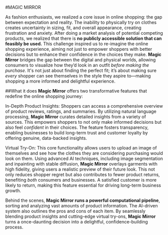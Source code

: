#MAGIC MIRROR

As fashion enthusiasts, we realized a core issue in online shopping: the gap between expectation and reality. The inability to physically try on clothes creates uncertainty in sizing, fit, and overall appearance, creating frustration and anxiety. After doing a market analysis of potential competing products, we realized that there is **no publicly accessible solution that can feasibly be used.**
This challenge inspired us to re-imagine the online shopping experience, aiming not just to empower shoppers with better decisions but to enhance their confidence in the choices they make. **Magic Mirror** bridges the gap between the digital and physical worlds, allowing consumers to visualize how they’d look in an outfit _before making the purchase_. It's not just about finding the perfect fit; it’s about making sure _every_ shopper can see themselves in the style they aspire to—making shopping a more informed and delightful experience.

##What it does
**Magic Mirror** offers two transformative features that redefine the online shopping journey:

In-Depth Product Insights: Shoppers can access a comprehensive overview of product reviews, ratings, and summaries. By utilizing natural language processing, **Magic Mirror** curates detailed insights from a variety of sources. This empowers shoppers to not only make informed decisions but also feel _confident_ in their choices. The feature fosters transparency, enabling businesses to build long-term trust and customer loyalty by offering genuine, data-backed insights.

Virtual Try-On: This core functionality allows users to upload an image of themselves and see how the clothes they are considering purchasing would look on them. Using advanced AI techniques, including image segmentation and inpainting with stable diffusion, **Magic Mirror** overlays garments with high fidelity, giving users a realistic preview of their future look. This not only reduces shopper regret but also contributes to fewer product returns, benefiting _both_ consumers and businesses. A satisfied customer is more likely to return, making this feature essential for driving long-term business growth.

Behind the scenes, **Magic Mirror runs a powerful computational pipeline**, sorting and analyzing vast amounts of product information. The AI-driven system also outlines the pros and cons of each item. By seamlessly blending product insights and cutting-edge virtual try-ons, **Magic Mirror** turns a once-daunting decision into a delightful, confidence-building process.
